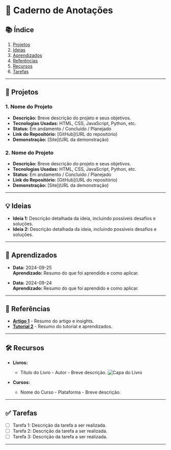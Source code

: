 # 📓 Caderno de Anotações

## 📚 Índice
1. [Projetos](#projetos)
2. [Ideias](#ideias)
3. [Aprendizados](#aprendizados)
4. [Referências](#referências)
5. [Recursos](#recursos)
6. [Tarefas](#tarefas)

---

## 🚀 Projetos
### 1. Nome do Projeto
- **Descrição:** Breve descrição do projeto e seus objetivos.
- **Tecnologias Usadas:** HTML, CSS, JavaScript, Python, etc.
- **Status:** Em andamento / Concluído / Planejado
- **Link do Repositório:** [GitHub](URL do repositório)
- **Demonstração:** [Site](URL da demonstração)

### 2. Nome do Projeto
- **Descrição:** Breve descrição do projeto e seus objetivos.
- **Tecnologias Usadas:** HTML, CSS, JavaScript, Python, etc.
- **Status:** Em andamento / Concluído / Planejado
- **Link do Repositório:** [GitHub](URL do repositório)
- **Demonstração:** [Site](URL da demonstração)

---

## 💡 Ideias
- **Ideia 1:** Descrição detalhada da ideia, incluindo possíveis desafios e soluções.
- **Ideia 2:** Descrição detalhada da ideia, incluindo possíveis desafios e soluções.

---

## 📖 Aprendizados
- **Data:** 2024-09-25  
  **Aprendizado:** Resumo do que foi aprendido e como aplicar.
  
- **Data:** 2024-09-24  
  **Aprendizado:** Resumo do que foi aprendido e como aplicar.

---

## 🔗 Referências
- **[Artigo 1](URL)** - Resumo do artigo e insights.
- **[Tutorial 2](URL)** - Resumo do tutorial e aprendizados.

---

## 🛠️ Recursos
- **Livros:**
  - Título do Livro - Autor - Breve descrição.  ![Capa do Livro](URL_da_imagem_da_capa_do_livro) <!-- Coloque a URL da imagem da capa do livro aqui -->
  
- **Cursos:**
  - Nome do Curso - Plataforma - Breve descrição.

---

## ✅ Tarefas
- [ ] Tarefa 1: Descrição da tarefa a ser realizada.
- [ ] Tarefa 2: Descrição da tarefa a ser realizada.
- [ ] Tarefa 3: Descrição da tarefa a ser realizada.

---
